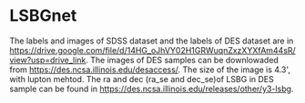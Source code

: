 # LSBGnet
The labels and images of SDSS dataset and the labels of DES dataset are in https://drive.google.com/file/d/14HG_oJhVY02H1GRWuqnZxzXYXfAm44sR/view?usp=drive_link. The images of DES samples can be downlowaded from https://des.ncsa.illinois.edu/desaccess/. The size of the image is 4.3', with lupton mehtod. The ra and dec (ra_se and dec_se)of LSBG in DES sample can be found in https://des.ncsa.illinois.edu/releases/other/y3-lsbg.
